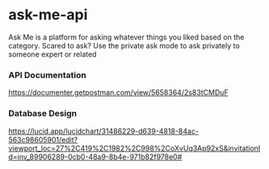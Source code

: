 # ask-me-api
Ask Me is a platform for asking whatever things you liked based on the category. Scared to ask? Use the private ask mode to ask privately to someone expert or related

### API Documentation
https://documenter.getpostman.com/view/5658364/2s83tCMDuF

### Database Design
https://lucid.app/lucidchart/31486229-d639-4818-84ac-563c98605901/edit?viewport_loc=27%2C419%2C1982%2C998%2CoXvUq3Ap92xS&invitationId=inv_89906289-0cb0-48a9-8b4e-971b82f978e0#
